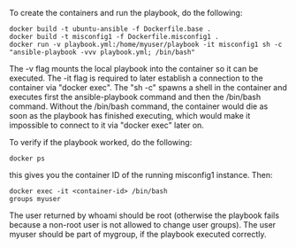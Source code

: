 To create the containers and run the playbook, do the following:

    docker build -t ubuntu-ansible -f Dockerfile.base .
    docker build -t misconfig1 -f Dockerfile.misconfig1 .
    docker run -v playbook.yml:/home/myuser/playbook -it misconfig1 sh -c "ansible-playbook -vvv playbook.yml; /bin/bash"

The -v flag mounts the local playbook into the container so it can be executed. The -it flag is required to later establish a connection to the container via "docker exec". 
The "sh -c" spawns a shell in the container and executes first the ansible-playbook command and then the /bin/bash command. Without the /bin/bash command, the container would die as soon as the playbook has finished executing, which would make it impossible to connect to it via "docker exec" later on.


To verify if the playbook worked, do the following:

    docker ps

this gives you the container ID of the running misconfig1 instance. Then:

    docker exec -it <container-id> /bin/bash
    groups myuser

The user returned by whoami should be root (otherwise the playbook fails because a non-root user is not allowed to change user groups). The user myuser should be part of mygroup, if the playbook executed correctly.